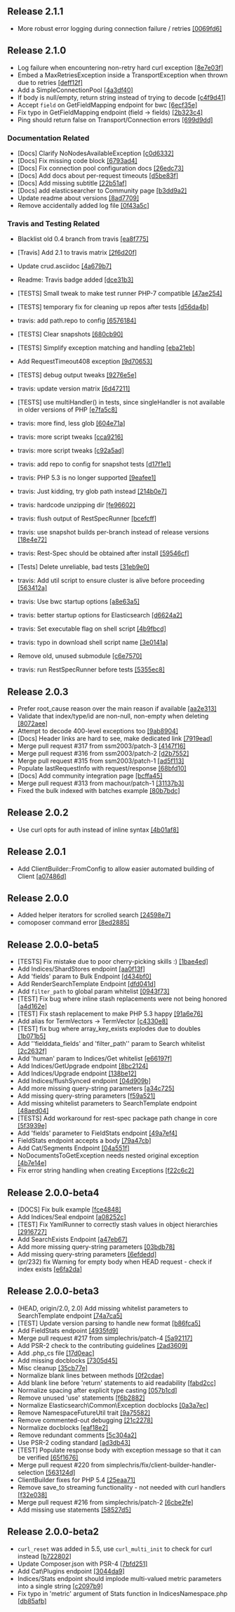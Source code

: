 ## Release 2.1.1

- More robust error logging during connection failure / retries [[0069fd6]](http://github.com/elasticsearch/elasticsearch-php/commit/0069fd6)

## Release 2.1.0
- Log failure when encountering non-retry hard curl exception [[8e7e03f]](http://github.com/elasticsearch/elasticsearch-php/commit/8e7e03f)
- Embed a MaxRetriesException inside a TransportException when thrown due to retries [[deff12f]](http://github.com/elasticsearch/elasticsearch-php/commit/deff12f)
- Add a SimpleConnectionPool [[4a3df40]](http://github.com/elasticsearch/elasticsearch-php/commit/4a3df40)
- If body is null/empty, return string instead of trying to decode [[c4f9d41]](http://github.com/elasticsearch/elasticsearch-php/commit/c4f9d41)
- Accept `field` on GetFieldMapping endpoint for bwc [[6ecf35e]](http://github.com/elasticsearch/elasticsearch-php/commit/6ecf35e)
- Fix typo in GetFieldMapping endpoint (field -> fields) [[2b323c4]](http://github.com/elasticsearch/elasticsearch-php/commit/2b323c4)
- Ping should return false on Transport/Connection errors [[699d9dd]](http://github.com/elasticsearch/elasticsearch-php/commit/699d9dd)

### Documentation Related
- [Docs] Clarify NoNodesAvailableException [[c0d6332]](http://github.com/elasticsearch/elasticsearch-php/commit/c0d6332)
- [Docs] Fix missing code block [[6793ad4]](http://github.com/elasticsearch/elasticsearch-php/commit/6793ad4)
- [Docs] Fix connection pool configuration docs [[26edc73]](http://github.com/elasticsearch/elasticsearch-php/commit/26edc73)
- [Docs] Add docs about per-request timeouts [[d5be83f]](http://github.com/elasticsearch/elasticsearch-php/commit/d5be83f)
- [Docs] Add missing subtitle [[22b51af]](http://github.com/elasticsearch/elasticsearch-php/commit/22b51af)
- [Docs] add elasticsearcher to Community page [[b3dd9a2]](http://github.com/elasticsearch/elasticsearch-php/commit/b3dd9a2)
- Update readme about versions [[8ad7709]](http://github.com/elasticsearch/elasticsearch-php/commit/8ad7709)
- Remove accidentally added log file [[0f43a5c]](http://github.com/elasticsearch/elasticsearch-php/commit/0f43a5c)

### Travis and Testing Related
- Blacklist old 0.4 branch from travis [[ea8f775]](http://github.com/elasticsearch/elasticsearch-php/commit/ea8f775)
- [Travis] Add 2.1 to travis matrix [[2f6d20f]](http://github.com/elasticsearch/elasticsearch-php/commit/2f6d20f)
- Update crud.asciidoc [[4a679b7]](http://github.com/elasticsearch/elasticsearch-php/commit/4a679b7)
- Readme: Travis badge added [[dce31b3]](http://github.com/elasticsearch/elasticsearch-php/commit/dce31b3)
- [TESTS] Small tweak to make test runner PHP-7 compatible [[47ae254]](http://github.com/elasticsearch/elasticsearch-php/commit/47ae254)
- [TESTS] temporary fix for cleaning up repos after tests [[d56da4b]](http://github.com/elasticsearch/elasticsearch-php/commit/d56da4b)
- travis: add path.repo to config [[6576184]](http://github.com/elasticsearch/elasticsearch-php/commit/6576184)
- [TESTS] Clear snapshots [[680cb90]](http://github.com/elasticsearch/elasticsearch-php/commit/680cb90)
- [TESTS] Simplify exception matching and handling [[eba21eb]](http://github.com/elasticsearch/elasticsearch-php/commit/eba21eb)
- Add RequestTimeout408 exception [[9d70653]](http://github.com/elasticsearch/elasticsearch-php/commit/9d70653)
- [TESTS] debug output tweaks [[9276e5e]](http://github.com/elasticsearch/elasticsearch-php/commit/9276e5e)
- travis: update version matrix [[6d47211]](http://github.com/elasticsearch/elasticsearch-php/commit/6d47211)
- [TESTS] use multiHandler() in tests, since singleHandler is not available in older versions of PHP [[e7fa5c8]](http://github.com/elasticsearch/elasticsearch-php/commit/e7fa5c8)
- travis: more find, less glob [[604e71a]](http://github.com/elasticsearch/elasticsearch-php/commit/604e71a)
- travis: more script tweaks [[cca9216]](http://github.com/elasticsearch/elasticsearch-php/commit/cca9216)
- travis: more script tweaks [[c92a5ad]](http://github.com/elasticsearch/elasticsearch-php/commit/c92a5ad)
- travis: add repo to config for snapshot tests [[d17f1e1]](http://github.com/elasticsearch/elasticsearch-php/commit/d17f1e1)
- travis: PHP 5.3 is no longer supported [[9eafee1]](http://github.com/elasticsearch/elasticsearch-php/commit/9eafee1)
- travis: Just kidding, try glob path instead [[214b0e7]](http://github.com/elasticsearch/elasticsearch-php/commit/214b0e7)
- travis: hardcode unzipping dir [[fe96602]](http://github.com/elasticsearch/elasticsearch-php/commit/fe96602)
- travis: flush output of RestSpecRunner [[bcefcff]](http://github.com/elasticsearch/elasticsearch-php/commit/bcefcff)
- travis: use snapshot builds per-branch instead of release versions [[18e4e72]](http://github.com/elasticsearch/elasticsearch-php/commit/18e4e72)
- travis: Rest-Spec should be obtained after install [[59546cf]](http://github.com/elasticsearch/elasticsearch-php/commit/59546cf)
- [Tests] Delete unreliable, bad tests [[31eb9e0]](http://github.com/elasticsearch/elasticsearch-php/commit/31eb9e0)
- travis: Add util script to ensure cluster is alive before proceeding [[563412a]](http://github.com/elasticsearch/elasticsearch-php/commit/563412a)

- travis: Use bwc startup options [[a8e63a5]](http://github.com/elasticsearch/elasticsearch-php/commit/a8e63a5)
- travis: better startup options for Elasticsearch [[d6624a2]](http://github.com/elasticsearch/elasticsearch-php/commit/d6624a2)
- travis: Set executable flag on shell script [[4b9fbcd]](http://github.com/elasticsearch/elasticsearch-php/commit/4b9fbcd)
- travis: typo in download shell script name [[3e0141a]](http://github.com/elasticsearch/elasticsearch-php/commit/3e0141a)
- Remove old, unused submodule [[c6e7570]](http://github.com/elasticsearch/elasticsearch-php/commit/c6e7570)
- travis: run RestSpecRunner before tests [[5355ec8]](http://github.com/elasticsearch/elasticsearch-php/commit/5355ec8)

## Release 2.0.3
- Prefer root_cause reason over the main reason if available [[aa2e313]](http://github.com/elasticsearch/elasticsearch-php/commit/aa2e313)
- Validate that index/type/id are non-null, non-empty when deleting [[8072aee]](http://github.com/elasticsearch/elasticsearch-php/commit/8072aee)
- Attempt to decode 400-level exceptions too [[9ab8904]](http://github.com/elasticsearch/elasticsearch-php/commit/9ab8904)
- [Docs] Header links are hard to see, make dedicated link [[7919ead]](http://github.com/elasticsearch/elasticsearch-php/commit/7919ead)
- Merge pull request #317 from ssm2003/patch-3 [[4147f16]](http://github.com/elasticsearch/elasticsearch-php/commit/4147f16)
- Merge pull request #316 from ssm2003/patch-2 [[d2b7552]](http://github.com/elasticsearch/elasticsearch-php/commit/d2b7552)
- Merge pull request #315 from ssm2003/patch-1 [[ad5f113]](http://github.com/elasticsearch/elasticsearch-php/commit/ad5f113)
- Populate lastRequestInfo with request/response [[68bfd10]](http://github.com/elasticsearch/elasticsearch-php/commit/68bfd10)
- [Docs] Add community integration page [[bcffa45]](http://github.com/elasticsearch/elasticsearch-php/commit/bcffa45)
- Merge pull request #313 from machour/patch-1 [[31137b3]](http://github.com/elasticsearch/elasticsearch-php/commit/31137b3)
- Fixed the bulk indexed with batches example [[80b7bdc]](http://github.com/elasticsearch/elasticsearch-php/commit/80b7bdc)


## Release 2.0.2
- Use curl opts for auth instead of inline syntax [[4b01af8]](http://github.com/elasticsearch/elasticsearch-php/commit/4b01af8)

## Release 2.0.1
- Add ClientBuilder::FromConfig to allow easier automated building of Client [[a07486d]](http://github.com/elasticsearch/elasticsearch-php/commit/a07486d)

## Release 2.0.0
- Added helper iterators for scrolled search [[24598e7]](http://github.com/elasticsearch/elasticsearch-php/commit/24598e7)
- comoposer command error [[8ed2885]](http://github.com/elasticsearch/elasticsearch-php/commit/8ed2885)

## Release 2.0.0-beta5
- [TESTS] Fix mistake due to poor cherry-picking skills :) [[1bae4ed]](http://github.com/elasticsearch/elasticsearch-php/commit/1bae4ed)
- Add Indices/ShardStores endpoint [[aa0f13f]](http://github.com/elasticsearch/elasticsearch-php/commit/aa0f13f)
- Add 'fields' param to Bulk Endpoint [[d434bf0]](http://github.com/elasticsearch/elasticsearch-php/commit/d434bf0)
- Add RenderSearchTemplate Endpoint [[dfd041d]](http://github.com/elasticsearch/elasticsearch-php/commit/dfd041d)
- Add `filter_path` to global param whitelist [[0943f73]](http://github.com/elasticsearch/elasticsearch-php/commit/0943f73)
- [TEST] Fix bug where inline stash replacements were not being honored [[a4d162e]](http://github.com/elasticsearch/elasticsearch-php/commit/a4d162e)
- [TEST] Fix stash replacement to make PHP 5.3 happy [[91a6e76]](http://github.com/elasticsearch/elasticsearch-php/commit/91a6e76)
- Add alias for TermVectors -> TermVector [[c4330e8]](http://github.com/elasticsearch/elasticsearch-php/commit/c4330e8)
- [TEST] fix bug where array_key_exists explodes due to doubles [[1b071b5]](http://github.com/elasticsearch/elasticsearch-php/commit/1b071b5)
- Add ''fielddata_fields' and 'filter_path'' param to Search whitelist [[2c2632f]](http://github.com/elasticsearch/elasticsearch-php/commit/2c2632f)
- Add 'human' param to Indices/Get whitelist [[e66197f]](http://github.com/elasticsearch/elasticsearch-php/commit/e66197f)
- Add Indices/GetUpgrade endpoint [[8bc2124]](http://github.com/elasticsearch/elasticsearch-php/commit/8bc2124)
- Add Indices/Upgrade endpoint [[138be12]](http://github.com/elasticsearch/elasticsearch-php/commit/138be12)
- Add Indices/flushSynced endpoint [[04d909b]](http://github.com/elasticsearch/elasticsearch-php/commit/04d909b)
- Add more missing query-string parameters [[a34c725]](http://github.com/elasticsearch/elasticsearch-php/commit/a34c725)
- Add missing query-string parameters [[f59a521]](http://github.com/elasticsearch/elasticsearch-php/commit/f59a521)
- Add missing whitelist parameters to SearchTemplate endpoint [[48aed04]](http://github.com/elasticsearch/elasticsearch-php/commit/48aed04)
- [TESTS] Add workaround for rest-spec package path change in core [[5f3939e]](http://github.com/elasticsearch/elasticsearch-php/commit/5f3939e)
- Add 'fields' parameter to FieldStats endpoint [[49a7ef4]](http://github.com/elasticsearch/elasticsearch-php/commit/49a7ef4)
- FieldStats endpoint accepts a body [[79a47cb]](http://github.com/elasticsearch/elasticsearch-php/commit/79a47cb)
- Add Cat/Segments Endpoint [[04a551f]](http://github.com/elasticsearch/elasticsearch-php/commit/04a551f)
- NoDocumentsToGetException needs nested original exception [[4b7e14e]](http://github.com/elasticsearch/elasticsearch-php/commit/4b7e14e)
- Fix error string handling when creating Exceptions [[f22c6c2]](http://github.com/elasticsearch/elasticsearch-php/commit/f22c6c2)


## Release 2.0.0-beta4
- [DOCS] Fix bulk example [[fce4848]](http://github.com/elasticsearch/elasticsearch-php/commit/fce4848)
- Add Indices/Seal endpoint [[a08252c]](http://github.com/elasticsearch/elasticsearch-php/commit/a08252c)
- [TEST] Fix YamlRunner to correctly stash values in object hierarchies [[2916727]](http://github.com/elasticsearch/elasticsearch-php/commit/2916727)
- Add SearchExists Endpoint [[a47eb67]](http://github.com/elasticsearch/elasticsearch-php/commit/a47eb67)
- Add more missing query-string parameters [[03bdb78]](http://github.com/elasticsearch/elasticsearch-php/commit/03bdb78)
- Add missing query-string parameters [[6efdedd]](http://github.com/elasticsearch/elasticsearch-php/commit/6efdedd)
- (pr/232) fix Warning for empty body when HEAD request - check if index exists [[e6fa2da]](http://github.com/elasticsearch/elasticsearch-php/commit/e6fa2da)

## Release 2.0.0-beta3

-  (HEAD, origin/2.0, 2.0) Add missing whitelist parameters to SearchTemplate endpoint [[74a7ca5]](http://github.com/elasticsearch/elasticsearch-php/commit/74a7ca5)
-  [TEST] Update version parsing to handle new format [[b86fca5]](http://github.com/elasticsearch/elasticsearch-php/commit/b86fca5)
-  Add FieldStats endpoint [[4935fd9]](http://github.com/elasticsearch/elasticsearch-php/commit/4935fd9)
-  Merge pull request #217 from simplechris/patch-4 [[5a92117]](http://github.com/elasticsearch/elasticsearch-php/commit/5a92117)
-  Add PSR-2 check to the contributing guidelines [[2ad3609]](http://github.com/elasticsearch/elasticsearch-php/commit/2ad3609)
-  Add .php_cs file [[17d0eac]](http://github.com/elasticsearch/elasticsearch-php/commit/17d0eac)
-  Add missing docblocks [[7305d45]](http://github.com/elasticsearch/elasticsearch-php/commit/7305d45)
-  Misc cleanup [[35cb77e]](http://github.com/elasticsearch/elasticsearch-php/commit/35cb77e)
-  Normalize blank lines between methods [[0f2cdae]](http://github.com/elasticsearch/elasticsearch-php/commit/0f2cdae)
-  Add blank line before 'return' statements to aid readability [[fabd2cc]](http://github.com/elasticsearch/elasticsearch-php/commit/fabd2cc)
-  Normalize spacing after explicit type casting [[057b1cd]](http://github.com/elasticsearch/elasticsearch-php/commit/057b1cd)
-  Remove unused 'use' statements [[f6b2882]](http://github.com/elasticsearch/elasticsearch-php/commit/f6b2882)
-  Normalize Elasticsearch\Common\Exception docblocks [[0a3a7ec]](http://github.com/elasticsearch/elasticsearch-php/commit/0a3a7ec)
-  Remove NamespaceFutureUtil trait [[9a75582]](http://github.com/elasticsearch/elasticsearch-php/commit/9a75582)
-  Remove commented-out debugging [[21c2278]](http://github.com/elasticsearch/elasticsearch-php/commit/21c2278)
-  Normalize docblocks [[eaf18e2]](http://github.com/elasticsearch/elasticsearch-php/commit/eaf18e2)
-  Remove redundant comments [[5c304a2]](http://github.com/elasticsearch/elasticsearch-php/commit/5c304a2)
-  Use PSR-2 coding standard [[ad3db43]](http://github.com/elasticsearch/elasticsearch-php/commit/ad3db43)
-  [TEST] Populate response body with exception message so that it can be verified [[65f1676]](http://github.com/elasticsearch/elasticsearch-php/commit/65f1676)
-  Merge pull request #220 from simplechris/fix/client-builder-handler-selection [[563124d]](http://github.com/elasticsearch/elasticsearch-php/commit/563124d)
-  ClientBuilder fixes for PHP 5.4 [[25eaa71]](http://github.com/elasticsearch/elasticsearch-php/commit/25eaa71)
-  Remove save_to streaming functionality - not needed with curl handlers [[f32e038]](http://github.com/elasticsearch/elasticsearch-php/commit/f32e038)
-  Merge pull request #216 from simplechris/patch-2 [[6cbe2fe]](http://github.com/elasticsearch/elasticsearch-php/commit/6cbe2fe)
-  Add missing use statements [[58527d5]](http://github.com/elasticsearch/elasticsearch-php/commit/58527d5)

## Release 2.0.0-beta2

- `curl_reset` was added in 5.5, use `curl_multi_init` to check for curl instead [[b722802]](http://github.com/elasticsearch/elasticsearch-php/commit/b722802)
- Update Composer.json with PSR-4 [[7bfd251]](http://github.com/elasticsearch/elasticsearch-php/commit/7bfd251)
- Add Cat\Plugins endpoint [[3044da9]](http://github.com/elasticsearch/elasticsearch-php/commit/3044da9)
- Indices/Stats endpoint should implode multi-valued metric parameters into a single string [[c2097b9]](http://github.com/elasticsearch/elasticsearch-php/commit/c2097b9)
- Fix typo in 'metric' argument of Stats function in IndicesNamespace.php [[db85afb]](http://github.com/elasticsearch/elasticsearch-php/commit/db85afb)
